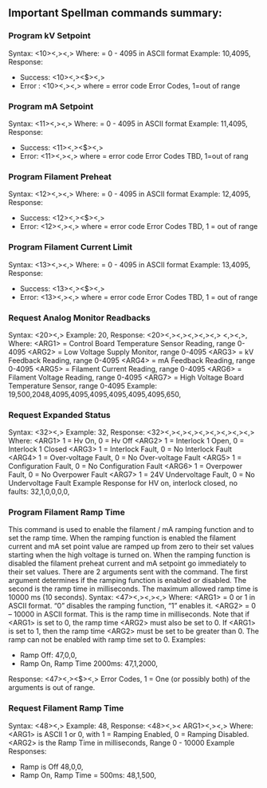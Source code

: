 ## Important Spellman commands summary:
### Program kV Setpoint
Syntax: <STX><10><,><ARG><,><CSUM><ETX>
Where: <ARG> = 0 - 4095 in ASCII format
Example: <STX>10,4095,<CSUM><ETX>
Response:
- Success: <STX><10><,><$><,><CSUM><ETX>
- Error : <STX><10><,><ARG><,><CSUM><ETX>
where <ARG> = error code
Error Codes, 1=out of range
### Program mA Setpoint
Syntax: <STX><11><,><ARG><,><CSUM><ETX>
Where: <ARG> = 0 - 4095 in ASCII format
Example: <STX>11,4095,<CSUM><ETX>
Response:
- Success: <STX><11><,><$><,><CSUM><ETX>
- Error: <STX><11><,><ARG><,><CSUM><ETX>
where <ARG> = error code
Error Codes TBD, 1=out of rang

### Program Filament Preheat
Syntax: <STX><12><,><ARG><,><CSUM><ETX>
Where: <ARG> = 0 - 4095 in ASCII format
Example: <STX>12,4095,<CSUM><ETX>
Response:
- Success: <STX><12><,><$><,><CSUM><ETX>
- Error: <STX><12><,><ARG><,><CSUM><ETX>
where <ARG> = error code
Error Codes TBD, 1 = out of range

### Program Filament Current Limit
Syntax: <STX><13><,><ARG><,><CSUM><ETX>
Where: <ARG> = 0 - 4095 in ASCII format
Example: <STX>13,4095,<CSUM><ETX>
Response:
- Success: <STX><13><,><$><,><CSUM><ETX>
- Error: <STX><13><,><ARG><,><CSUM><ETX>
where <ARG> = error code
Error Codes TBD, 1 = out of range

### Request Analog Monitor Readbacks
Syntax: <STX><20><,><CSUM><ETX>
Example: <STX>20,<CSUM><ETX>
Response: <STX><20><,><ARG1><,><ARG2><,><ARG3><,><ARG4><,>
<ARG5><,><ARG6><,><ARG7>,<CSUM><ETX>
Where:
\<ARG1\> = Control Board Temperature Sensor Reading, range 0-4095
\<ARG2\> = Low Voltage Supply Monitor, range 0-4095
\<ARG3\> = kV Feedback Reading, range 0-4095
\<ARG4\> = mA Feedback Reading, range 0-4095
\<ARG5\> = Filament Current Reading, range 0-4095
\<ARG6\> = Filament Voltage Reading, range 0-4095
\<ARG7\> = High Voltage Board Temperature Sensor, range 0-4095
Example:
<STX>19,500,2048,4095,4095,4095,4095,4095,4095,650,
<CSUM><ETX>

### Request Expanded Status
Syntax: <STX><32><,><CSUM><ETX>
Example: <STX>32,<CSUM><ETX>
Response: <STX><32><,><ARG1><,><ARG2><,><ARG3><,><ARG4><,><ARG5><,><ARG6><,><ARG7><,><CSUM><ETX>
Where:
\<ARG1\> 1 = Hv On, 0 = Hv Off
\<ARG2\> 1 = Interlock 1 Open, 0 = Interlock 1 Closed
\<ARG3\> 1 = Interlock Fault, 0 = No Interlock Fault
\<ARG4\> 1 = Over-voltage Fault, 0 = No Over-voltage Fault
\<ARG5\> 1 = Configuration Fault, 0 = No Configuration Fault
\<ARG6\> 1 = Overpower Fault, 0 = No Overpower Fault
\<ARG7\> 1 = 24V Undervoltage Fault, 0 = No Undervoltage Fault
Example Response for HV on, interlock closed, no faults:
<STX>32,1,0,0,0,0,<CSUM><ETX>

### Program Filament Ramp Time
This command is used to enable the filament / mA ramping function and to
set the ramp time. When the ramping function is enabled the filament
current and mA set point value are ramped up from zero to their set values
starting when the high voltage is turned on. When the ramping function is
disabled the filament preheat current and mA setpoint go immediately to
their set values. There are 2 arguments sent with the command. The first
argument determines if the ramping function is enabled or disabled. The
second is the ramp time in milliseconds. The maximum allowed ramp time
is 10000 ms (10 seconds).
Syntax: <STX><47><,><ARG1><,><ARG2><,><CSUM><ETX>
Where: 
\<ARG1\> = 0 or 1 in ASCII format. “0” disables the ramping function, “1”
enables it.
\<ARG2\> = 0 – 10000 in ASCII format. This is the ramp time in
milliseconds. Note that if \<ARG1\> is set to 0, the ramp time \<ARG2\> must
also be set to 0. If \<ARG1\> is set to 1, then the ramp time \<ARG2\> must
be set to be greater than 0. The ramp can not be enabled with ramp time
set to 0.
Examples:
- Ramp Off: <STX>47,0,0,<CSUM><ETX>
- Ramp On, Ramp Time 2000ms: <STX>47,1,2000,<CSUM><ETX>

Response: <STX><47><,><$><,><CSUM><ETX>
Error Codes, 1 = One (or possibly both) of the arguments is out of range.

### Request Filament Ramp Time
Syntax: <STX><48><,><CSUM><ETX>
Example: <STX>48,<CSUM><ETX>
Response: <STX><48><,>< ARG1><,><ARG2><,><CSUM><ETX>
Where:
\<ARG1\> is ASCII 1 or 0, with 1 = Ramping Enabled, 0 = Ramping
Disabled.
\<ARG2\> is the Ramp Time in milliseconds, Range 0 - 10000
Example Responses:
- Ramp is Off <STX>48,0,0,<CSUM><ETX>
- Ramp On, Ramp Time = 500ms: <STX>48,1,500,<CSUM><ETX>